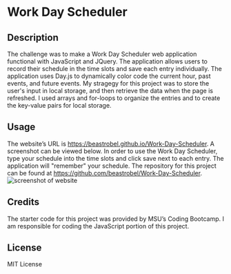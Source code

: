 # Work Day Scheduler

## Description

The challenge was to make a Work Day Scheduler web application functional with JavaScript and JQuery. The application allows users to record their schedule in the time slots and save each entry individually. The application uses Day.js to dynamically color code the current hour, past events, and future events. My stragegy for this project was to store the user's input in local storage, and then retrieve the data when the page is refreshed. I used arrays and for-loops to organize the entries and to create the key-value pairs for local storage.  

## Usage

The website’s URL is https://beastrobel.github.io/Work-Day-Scheduler. A screenshot can be viewed below. In order to use the Work Day Scheduler, type your schedule into the time slots and click save next to each entry. The application will "remember" your schedule. The repository for this project can be found at https://github.com/beastrobel/Work-Day-Scheduler.
![screenshot of website](./Assets/Work-Day-Scheduler.jpg)

## Credits

The starter code for this project was provided by MSU’s Coding Bootcamp. I am responsible for coding the JavaScript portion of this project.

## License

MIT License
